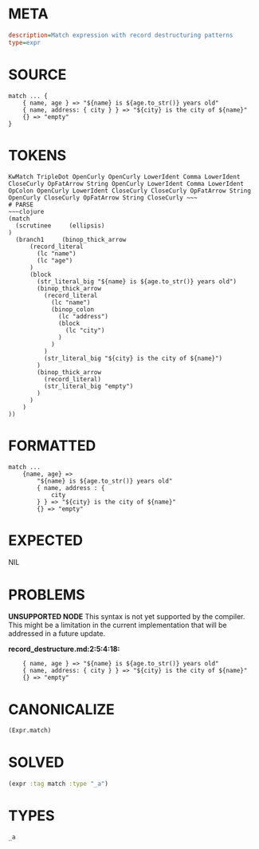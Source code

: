 # META
~~~ini
description=Match expression with record destructuring patterns
type=expr
~~~
# SOURCE
~~~roc
match ... {
    { name, age } => "${name} is ${age.to_str()} years old"
    { name, address: { city } } => "${city} is the city of ${name}"
    {} => "empty"
}
~~~
# TOKENS
~~~text
KwMatch TripleDot OpenCurly OpenCurly LowerIdent Comma LowerIdent CloseCurly OpFatArrow String OpenCurly LowerIdent Comma LowerIdent OpColon OpenCurly LowerIdent CloseCurly CloseCurly OpFatArrow String OpenCurly CloseCurly OpFatArrow String CloseCurly ~~~
# PARSE
~~~clojure
(match
  (scrutinee     (ellipsis)
)
  (branch1     (binop_thick_arrow
      (record_literal
        (lc "name")
        (lc "age")
      )
      (block
        (str_literal_big "${name} is ${age.to_str()} years old")
        (binop_thick_arrow
          (record_literal
            (lc "name")
            (binop_colon
              (lc "address")
              (block
                (lc "city")
              )
            )
          )
          (str_literal_big "${city} is the city of ${name}")
        )
        (binop_thick_arrow
          (record_literal)
          (str_literal_big "empty")
        )
      )
    )
))
~~~
# FORMATTED
~~~roc
match ...
	{name, age} => 
		"${name} is ${age.to_str()} years old"
		{ name, address : {
			city
		} } => "${city} is the city of ${name}"
		{} => "empty"
~~~
# EXPECTED
NIL
# PROBLEMS
**UNSUPPORTED NODE**
This syntax is not yet supported by the compiler.
This might be a limitation in the current implementation that will be addressed in a future update.

**record_destructure.md:2:5:4:18:**
```roc
    { name, age } => "${name} is ${age.to_str()} years old"
    { name, address: { city } } => "${city} is the city of ${name}"
    {} => "empty"
```


# CANONICALIZE
~~~clojure
(Expr.match)
~~~
# SOLVED
~~~clojure
(expr :tag match :type "_a")
~~~
# TYPES
~~~roc
_a
~~~
